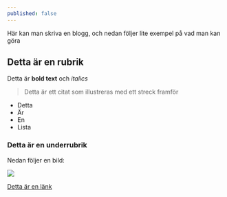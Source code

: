 ```yaml
---
published: false
---
```



Här kan man skriva en blogg, och nedan följer lite exempel på vad man kan göra

## Detta är en rubrik

Detta är **bold text** och _italics_

> Detta är ett citat som illustreras med ett streck framför

- Detta
- Är
- En
- Lista 

### Detta är en underrubrik

Nedan följer en bild:

![](/_posts/AT53XI6.jpg)

[Detta är en länk](https://www.google.se/)